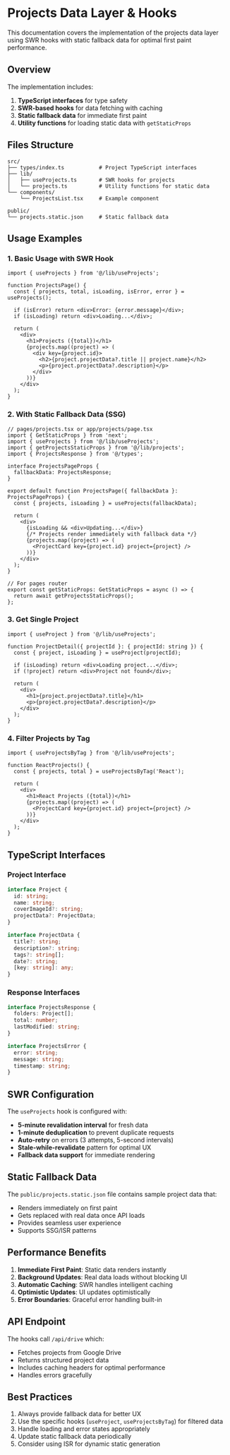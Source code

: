 # Projects Data Layer & Hooks

This documentation covers the implementation of the projects data layer using SWR hooks with static fallback data for optimal first paint performance.

## Overview

The implementation includes:

1. **TypeScript interfaces** for type safety
2. **SWR-based hooks** for data fetching with caching
3. **Static fallback data** for immediate first paint
4. **Utility functions** for loading static data with `getStaticProps`

## Files Structure

```
src/
├── types/index.ts           # Project TypeScript interfaces
├── lib/
│   ├── useProjects.ts       # SWR hooks for projects
│   └── projects.ts          # Utility functions for static data
└── components/
    └── ProjectsList.tsx     # Example component

public/
└── projects.static.json     # Static fallback data
```

## Usage Examples

### 1. Basic Usage with SWR Hook

```tsx
import { useProjects } from '@/lib/useProjects';

function ProjectsPage() {
  const { projects, total, isLoading, isError, error } = useProjects();

  if (isError) return <div>Error: {error.message}</div>;
  if (isLoading) return <div>Loading...</div>;

  return (
    <div>
      <h1>Projects ({total})</h1>
      {projects.map((project) => (
        <div key={project.id}>
          <h2>{project.projectData?.title || project.name}</h2>
          <p>{project.projectData?.description}</p>
        </div>
      ))}
    </div>
  );
}
```

### 2. With Static Fallback Data (SSG)

```tsx
// pages/projects.tsx or app/projects/page.tsx
import { GetStaticProps } from 'next';
import { useProjects } from '@/lib/useProjects';
import { getProjectsStaticProps } from '@/lib/projects';
import { ProjectsResponse } from '@/types';

interface ProjectsPageProps {
  fallbackData: ProjectsResponse;
}

export default function ProjectsPage({ fallbackData }: ProjectsPageProps) {
  const { projects, isLoading } = useProjects(fallbackData);

  return (
    <div>
      {isLoading && <div>Updating...</div>}
      {/* Projects render immediately with fallback data */}
      {projects.map((project) => (
        <ProjectCard key={project.id} project={project} />
      ))}
    </div>
  );
}

// For pages router
export const getStaticProps: GetStaticProps = async () => {
  return await getProjectsStaticProps();
};
```

### 3. Get Single Project

```tsx
import { useProject } from '@/lib/useProjects';

function ProjectDetail({ projectId }: { projectId: string }) {
  const { project, isLoading } = useProject(projectId);

  if (isLoading) return <div>Loading project...</div>;
  if (!project) return <div>Project not found</div>;

  return (
    <div>
      <h1>{project.projectData?.title}</h1>
      <p>{project.projectData?.description}</p>
    </div>
  );
}
```

### 4. Filter Projects by Tag

```tsx
import { useProjectsByTag } from '@/lib/useProjects';

function ReactProjects() {
  const { projects, total } = useProjectsByTag('React');

  return (
    <div>
      <h1>React Projects ({total})</h1>
      {projects.map((project) => (
        <ProjectCard key={project.id} project={project} />
      ))}
    </div>
  );
}
```

## TypeScript Interfaces

### Project Interface

```typescript
interface Project {
  id: string;
  name: string;
  coverImageId?: string;
  projectData?: ProjectData;
}

interface ProjectData {
  title?: string;
  description?: string;
  tags?: string[];
  date?: string;
  [key: string]: any;
}
```

### Response Interfaces

```typescript
interface ProjectsResponse {
  folders: Project[];
  total: number;
  lastModified: string;
}

interface ProjectsError {
  error: string;
  message: string;
  timestamp: string;
}
```

## SWR Configuration

The `useProjects` hook is configured with:

- **5-minute revalidation interval** for fresh data
- **1-minute deduplication** to prevent duplicate requests
- **Auto-retry** on errors (3 attempts, 5-second intervals)
- **Stale-while-revalidate** pattern for optimal UX
- **Fallback data support** for immediate rendering

## Static Fallback Data

The `public/projects.static.json` file contains sample project data that:

- Renders immediately on first paint
- Gets replaced with real data once API loads
- Provides seamless user experience
- Supports SSG/ISR patterns

## Performance Benefits

1. **Immediate First Paint**: Static data renders instantly
2. **Background Updates**: Real data loads without blocking UI
3. **Automatic Caching**: SWR handles intelligent caching
4. **Optimistic Updates**: UI updates optimistically
5. **Error Boundaries**: Graceful error handling built-in

## API Endpoint

The hooks call `/api/drive` which:

- Fetches projects from Google Drive
- Returns structured project data
- Includes caching headers for optimal performance
- Handles errors gracefully

## Best Practices

1. Always provide fallback data for better UX
2. Use the specific hooks (`useProject`, `useProjectsByTag`) for filtered data
3. Handle loading and error states appropriately
4. Update static fallback data periodically
5. Consider using ISR for dynamic static generation
